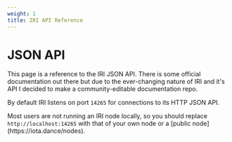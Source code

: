 ```yaml
---
weight: 1
title: IRI API Reference
---
```


# JSON API 

This page is a reference to the IRI JSON API. There is some official
documentation out there but due to the ever-changing nature of IRI and it's API
I decided to make a community-editable documentation repo.

By default IRI listens on port `14265` for connections to its HTTP JSON API. 

<aside class="notice">
Most users are not running an IRI node locally, so you should replace
<code>http://localhost:14265</code> with that of your own node or a [public
node](https://iota.dance/nodes).
</aside>

